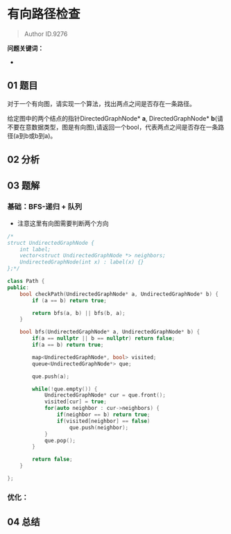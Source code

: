 # 有向路径检查
> Author ID.9276 

**问题关键词：**

- 

## 01 题目

对于一个有向图，请实现一个算法，找出两点之间是否存在一条路径。

给定图中的两个结点的指针DirectedGraphNode* **a**, DirectedGraphNode* **b**(请不要在意数据类型，图是有向图),请返回一个bool，代表两点之间是否存在一条路径(a到b或b到a)。

## 02 分析



## 03 题解

### 基础：BFS-递归 + 队列

- 注意这里有向图需要判断两个方向

```c++
/*
struct UndirectedGraphNode {
    int label;
    vector<struct UndirectedGraphNode *> neighbors;
    UndirectedGraphNode(int x) : label(x) {}
};*/

class Path {
public:
    bool checkPath(UndirectedGraphNode* a, UndirectedGraphNode* b) {
        if (a == b) return true;

        return bfs(a, b) || bfs(b, a);
    }

    bool bfs(UndirectedGraphNode* a, UndirectedGraphNode* b) {
        if(a == nullptr || b == nullptr) return false;
        if(a == b) return true;

        map<UndirectedGraphNode*, bool> visited;
        queue<UndirectedGraphNode*> que;

        que.push(a);

        while(!que.empty()) {
            UndirectedGraphNode* cur = que.front();
            visited[cur] = true;
            for(auto neighbor : cur->neighbors) {
                if(neighbor == b) return true;
                if(visited[neighbor] == false)
                    que.push(neighbor);
            }
            que.pop();
        }

        return false;
    }

};
```



### 优化：



## 04 总结

